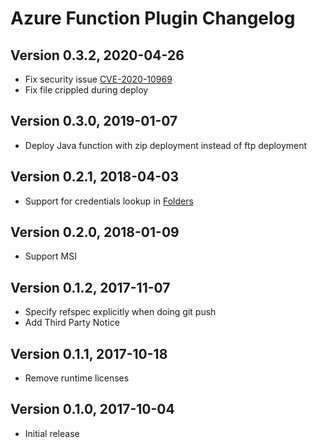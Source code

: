 # Azure Function Plugin Changelog

## Version 0.3.2, 2020-04-26
* Fix security issue [CVE-2020-10969](https://github.com/advisories/GHSA-758m-v56v-grj4)
* Fix file crippled during deploy

## Version 0.3.0, 2019-01-07
* Deploy Java function with zip deployment instead of ftp deployment

## Version 0.2.1, 2018-04-03
* Support for credentials lookup in [Folders](https://plugins.jenkins.io/cloudbees-folder)

## Version 0.2.0, 2018-01-09
* Support MSI
 
## Version 0.1.2, 2017-11-07
* Specify refspec explicitly when doing git push
* Add Third Party Notice

## Version 0.1.1, 2017-10-18
* Remove runtime licenses

## Version 0.1.0, 2017-10-04
* Initial release

